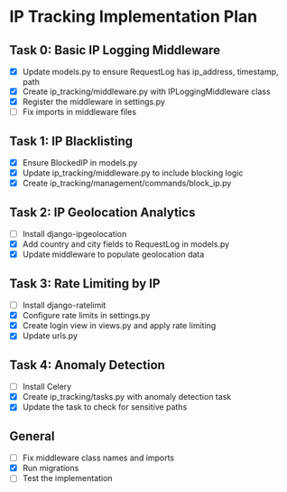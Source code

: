 # IP Tracking Implementation Plan

## Task 0: Basic IP Logging Middleware
- [x] Update models.py to ensure RequestLog has ip_address, timestamp, path
- [x] Create ip_tracking/middleware.py with IPLoggingMiddleware class
- [x] Register the middleware in settings.py
- [ ] Fix imports in middleware files

## Task 1: IP Blacklisting
- [x] Ensure BlockedIP in models.py
- [x] Update ip_tracking/middleware.py to include blocking logic
- [x] Create ip_tracking/management/commands/block_ip.py

## Task 2: IP Geolocation Analytics
- [ ] Install django-ipgeolocation
- [x] Add country and city fields to RequestLog in models.py
- [x] Update middleware to populate geolocation data

## Task 3: Rate Limiting by IP
- [ ] Install django-ratelimit
- [x] Configure rate limits in settings.py
- [x] Create login view in views.py and apply rate limiting
- [x] Update urls.py

## Task 4: Anomaly Detection
- [ ] Install Celery
- [x] Create ip_tracking/tasks.py with anomaly detection task
- [x] Update the task to check for sensitive paths

## General
- [ ] Fix middleware class names and imports
- [x] Run migrations
- [ ] Test the implementation
